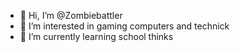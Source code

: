 - 👋 Hi, I’m @Zombiebattler
- 👀 I’m interested in gaming computers and technick
- 🌱 I’m currently learning school thinks

<!---
Zombiebattler/Zombiebattler is a ✨ special ✨ repository because its `README.md` (this file) appears on your GitHub profile.
You can click the Preview link to take a look at your changes.
--->
